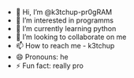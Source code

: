 - 👋 Hi, I’m @k3tchup-pr0gRAM
- 👀 I’m interested in programms
- 🌱 I’m currently learning python
- 💞️ I’m looking to collaborate on me
- 📫 How to reach me - k3tchup
- 😄 Pronouns: he
- ⚡ Fun fact: really pro

<!---
k3tchup-pr0gRAM/k3tchup-pr0gRAM is a ✨ special ✨ repository because its `README.md` (this file) appears on your GitHub profile.
You can click the Preview link to take a look at your changes.
--->
